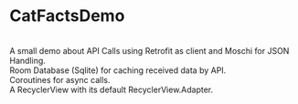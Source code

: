 # CatFactsDemo
<br>A small demo about API Calls using Retrofit as client and Moschi for JSON Handling.</br> Room Database (Sqlite) for caching received data by API. <br>Coroutines for async calls.</br> A RecyclerView with its default RecyclerView.Adapter.
